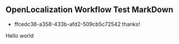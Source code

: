 ## OpenLocalization Workflow Test MarkDown
* ffcedc38-a358-433b-afd2-509cb5c72542 
thanks!

Hello world
